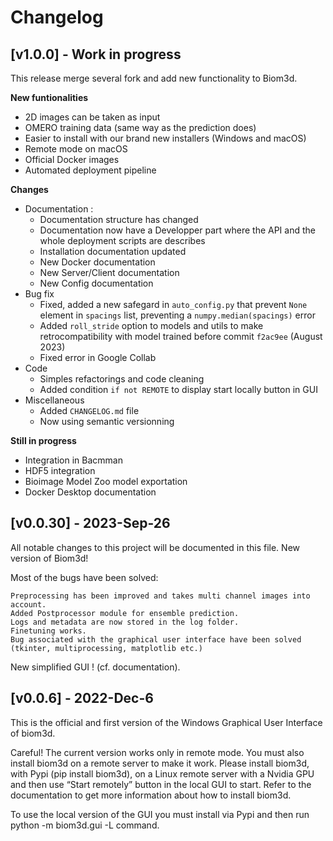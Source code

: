 # Changelog

## [v1.0.0] - Work in progress
This release merge several fork and add new functionality to Biom3d.

**New funtionalities**
- 2D images can be taken as input
- OMERO training data (same way as the prediction does)
- Easier to install with our brand new installers (Windows and macOS)
- Remote mode on macOS
- Official Docker images
- Automated deployment pipeline

**Changes**
- Documentation :
  - Documentation structure has changed
  - Documentation now have a Developper part where the API and the whole deployment scripts are describes
  - Installation documentation updated
  - New Docker documentation
  - New Server/Client documentation
  - New Config documentation
- Bug fix
  - Fixed, added a new safegard in `auto_config.py` that prevent `None` element in `spacings` list, preventing a `numpy.median(spacings)` error
  - Added `roll_stride` option to models and utils to make retrocompatibility with model trained before commit `f2ac9ee` (August 2023)
  - Fixed error in Google Collab
- Code 
  - Simples refactorings and code cleaning
  - Added condition `if not REMOTE` to display start locally button in GUI
- Miscellaneous
  - Added `CHANGELOG.md` file  
  - Now using semantic versionning

**Still in progress**
- Integration in Bacmman
- HDF5 integration
- Bioimage Model Zoo model exportation
- Docker Desktop documentation

## [v0.0.30] - 2023-Sep-26
All notable changes to this project will be documented in this file.
New version of Biom3d!

Most of the bugs have been solved:

    Preprocessing has been improved and takes multi channel images into account.
    Added Postprocessor module for ensemble prediction.
    Logs and metadata are now stored in the log folder.
    Finetuning works.
    Bug associated with the graphical user interface have been solved (tkinter, multiprocessing, matplotlib etc.)

New simplified GUI ! (cf. documentation).

## [v0.0.6] - 2022-Dec-6
This is the official and first version of the Windows Graphical User Interface of biom3d.

Careful! The current version works only in remote mode. You must also install biom3d on a remote server to make it work. Please install biom3d, with Pypi (pip install biom3d), on a Linux remote server with a Nvidia GPU and then use “Start remotely” button in the local GUI to start. Refer to the documentation to get more information about how to install biom3d.

To use the local version of the GUI you must install via Pypi and then run python -m biom3d.gui -L command.